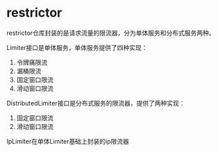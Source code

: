 # restrictor
restrictor仓库封装的是请求流量的限流器，分为单体服务和分布式服务两种。

Limiter接口是单体服务，单体服务提供了四种实现：
1. 令牌痛限流
2. 漏桶限流
3. 固定窗口限流
4. 滑动窗口限流

DistributedLimiter接口是分布式服务的限流器，提供了两种实现：
1. 固定窗口限流
2. 滑动窗口限流

IpLimiter在单体Limiter基础上封装的ip限流器
